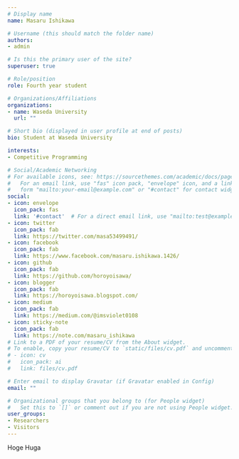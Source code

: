 ```yaml
---
# Display name
name: Masaru Ishikawa

# Username (this should match the folder name)
authors:
- admin

# Is this the primary user of the site?
superuser: true

# Role/position
role: Fourth year student

# Organizations/Affiliations
organizations:
- name: Waseda University
  url: ""

# Short bio (displayed in user profile at end of posts)
bio: Student at Waseda University

interests:
- Competitive Programming

# Social/Academic Networking
# For available icons, see: https://sourcethemes.com/academic/docs/page-builder/#icons
#   For an email link, use "fas" icon pack, "envelope" icon, and a link in the
#   form "mailto:your-email@example.com" or "#contact" for contact widget.
social:
- icon: envelope
  icon_pack: fas
  link: '#contact'  # For a direct email link, use "mailto:test@example.org".
- icon: twitter
  icon_pack: fab
  link: https://twitter.com/masa53499491/
- icon: facebook
  icon_pack: fab
  link: https://www.facebook.com/masaru.ishikawa.1426/
- icon: github
  icon_pack: fab
  link: https://github.com/horoyoisawa/
- icon: blogger
  icon_pack: fab
  link: https://horoyoisawa.blogspot.com/
- icon: medium
  icon_pack: fab
  link: https://medium.com/@imsviolet0108
- icon: sticky-note
  icon_pack: fab
  link: https://note.com/masaru_ishikawa
# Link to a PDF of your resume/CV from the About widget.
# To enable, copy your resume/CV to `static/files/cv.pdf` and uncomment the lines below.
# - icon: cv
#   icon_pack: ai
#   link: files/cv.pdf

# Enter email to display Gravatar (if Gravatar enabled in Config)
email: ""

# Organizational groups that you belong to (for People widget)
#   Set this to `[]` or comment out if you are not using People widget.
user_groups:
- Researchers
- Visitors
---
```


Hoge Huga
